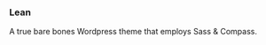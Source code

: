 ### Lean

A true bare bones Wordpress theme that employs Sass & Compass.


<!-- __Optional files that are not included__
* author.php
* category.php
* tag.php


### How to disable attachment.php
```
<?php wp_redirect(get_permalink($post->post_parent)); ?>
```
 -->
